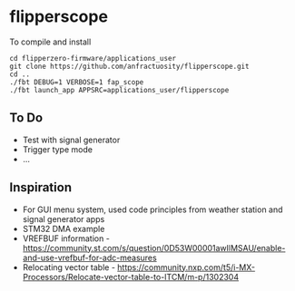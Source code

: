# flipperscope

To compile and install

```
cd flipperzero-firmware/applications_user
git clone https://github.com/anfractuosity/flipperscope.git
cd ..
./fbt DEBUG=1 VERBOSE=1 fap_scope
./fbt launch_app APPSRC=applications_user/flipperscope
```

## To Do

* Test with signal generator
* Trigger type mode
* ...

## Inspiration

* For GUI menu system, used code principles from weather station and signal generator apps
* STM32 DMA example
* VREFBUF information - https://community.st.com/s/question/0D53W00001awIlMSAU/enable-and-use-vrefbuf-for-adc-measures
* Relocating vector table - https://community.nxp.com/t5/i-MX-Processors/Relocate-vector-table-to-ITCM/m-p/1302304
